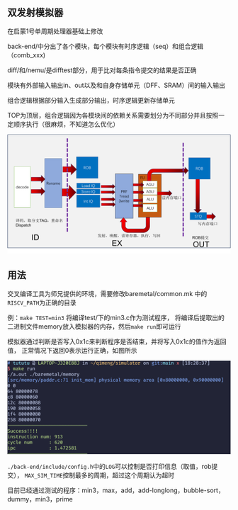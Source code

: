 ## 双发射模拟器

在启蒙1号单周期处理器基础上修改

back-end/中分出了各个模块，每个模块有时序逻辑（seq）和组合逻辑（comb_xxx)

diff/和/nemu/是difftest部分，用于比对每条指令提交的结果是否正确

模块有外部输入输出in、out以及和自身存储单元（DFF、SRAM）间的输入输出

组合逻辑根据部分输入生成部分输出，时序逻辑更新存储单元

TOP为顶层，组合逻辑因为各模块间的依赖关系需要划分为不同部分并且按照一定顺序执行（很麻烦，不知道怎么优化）


![后端架构图](./图片1.png)

## 用法

交叉编译工具为师兄提供的环境，需要修改baremetal/common.mk
中的`RISCV_PATH`为正确的目录

例：`make TEST=min3` 将编译test/下的min3.c作为测试程序，
将编译后提取出的二进制文件memory放入模拟器的内存，然后`make run`即可运行

模拟器通过判断是否写入0x1c来判断程序是否结束，并将写入0x1c的值作为返回值，
正常情况下返回0表示运行正确，如图所示

![success](./success.png)

`./back-end/include/config.h`中的`LOG`可以控制是否打印信息（取值，rob提交），
`MAX_SIM_TIME`控制最多的周期，超过这个周期认为超时

目前已经通过测试的程序：min3，max，add，add-longlong，bubble-sort，dummy，min3，prime


